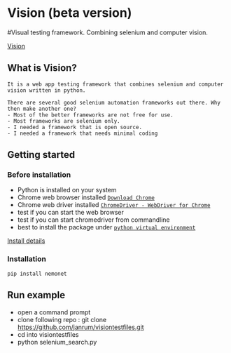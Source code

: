 # Vision (beta version)
#Visual testing framework. Combining selenium and computer vision.

<a href="https://www.nemonet.io" target="_blank">Vision</a>

## What is Vision?
```
It is a web app testing framework that combines selenium and computer vision written in python.

There are several good selenium automation frameworks out there. Why then make another one? 
- Most of the better frameworks are not free for use.
- Most frameworks are selenium only.
- I needed a framework that is open source.
- I needed a framework that needs minimal coding
```
## Getting started
### Before installation
- Python is installed on your system
- Chrome web browser installed <a href="https://www.google.com/intl/en/chrome/" target="_blank">`Download Chrome`</a>
- Chrome web driver installed <a href="https://chromedriver.chromium.org/downloads" target="_blank">`ChromeDriver - WebDriver for Chrome`</a>
- test if you can start the web browser
- test if you can start chromedriver from commandline
- best  to install the package under <a href="https://docs.python.org/3.6/library/venv.html" target="_blank">`python virtual environment`</a> 

[Install details](install.md)

### Installation
```
pip install nemonet
```

## Run example
- open a command prompt
- clone following repo : git clone https://github.com/janrum/visiontestfiles.git
- cd into visiontestfiles
- python selenium_search.py
